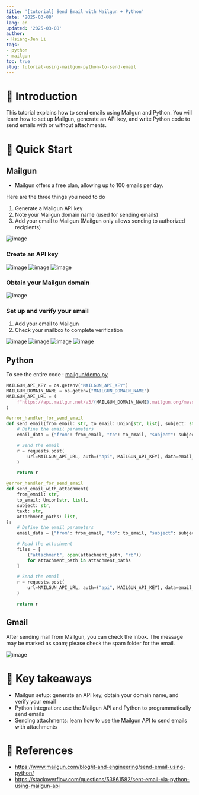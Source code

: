```yaml
---
title: '[tutorial] Send Email with Mailgun + Python'
date: '2025-03-08'
lang: en
updated: '2025-03-08'
author:
- Hsiang-Jen Li
tags:
- python
- mailgun
toc: true
slug: tutorial-using-mailgun-python-to-send-email
---
```


# 📌 Introduction

This tutorial explains how to send emails using Mailgun and Python. You will learn how to set up Mailgun, generate an API key, and write Python code to send emails with or without attachments.

<!-- more -->

# 🚀 Quick Start

## Mailgun
- Mailgun offers a free plan, allowing up to 100 emails per day.

Here are the three things you need to do
1. Generate a Mailgun API key
1. Note your Mailgun domain name (used for sending emails)
1. Add your email to Mailgun (Mailgun only allows sending to authorized recipients)

![image](https://hackmd.io/_uploads/Hk6SuIujkg.png)
<!-- ![image](https://hackmd.io/_uploads/HkFMY8_syx.png) -->

### Create an API key

![image](https://hackmd.io/_uploads/ByhJkmFj1g.png)
![image](https://hackmd.io/_uploads/ry8XkmFikl.png)
![image](https://hackmd.io/_uploads/BJOHy7Fjkg.png)

### Obtain your Mailgun domain

![image](https://hackmd.io/_uploads/SkoMbQtsyg.png)

### Set up and verify your email

1. Add your email to Mailgun
1. Check your mailbox to complete verification

![image](https://hackmd.io/_uploads/S14QdQtoke.png)
![image](https://hackmd.io/_uploads/HkU8_Qtj1g.png)
![image](https://hackmd.io/_uploads/Sko__7tjkg.png)
![image](https://hackmd.io/_uploads/Hkggi7Kikx.png)

## Python

To see the entire code : [mailgun/demo.py](https://github.com/hsiangjenli/tiny-colab/blob/f62b74143bc029935914b28652b314bfa9512e5d/mailgun/demo.py)

```python
MAILGUN_API_KEY = os.getenv("MAILGUN_API_KEY")
MAILGUN_DOMAIN_NAME = os.getenv("MAILGUN_DOMAIN_NAME")
MAILGUN_API_URL = (
    f"https://api.mailgun.net/v3/{MAILGUN_DOMAIN_NAME}.mailgun.org/messages"
)
```

```python
@error_handler_for_send_email
def send_email(from_email: str, to_email: Union[str, list], subject: str, text: str):
    # Define the email parameters
    email_data = {"from": from_email, "to": to_email, "subject": subject, "text": text}

    # Send the email
    r = requests.post(
        url=MAILGUN_API_URL, auth=("api", MAILGUN_API_KEY), data=email_data
    )

    return r
```

```python
@error_handler_for_send_email
def send_email_with_attachment(
    from_email: str,
    to_email: Union[str, list],
    subject: str,
    text: str,
    attachment_paths: list,
):
    # Define the email parameters
    email_data = {"from": from_email, "to": to_email, "subject": subject, "text": text}

    # Read the attachment
    files = [
        ("attachment", open(attachment_path, "rb"))
        for attachment_path in attachment_paths
    ]

    # Send the email
    r = requests.post(
        url=MAILGUN_API_URL, auth=("api", MAILGUN_API_KEY), data=email_data, files=files
    )

    return r
```

## Gmail
After sending mail from Mailgun, you can check the inbox. The message may be marked as spam; please check the spam folder for the email.

![image](https://hackmd.io/_uploads/BJtOYQtoyl.png)

# 🔁 Key takeaways
- Mailgun setup: generate an API key, obtain your domain name, and verify your email
- Python integration: use the Mailgun API and Python to programmatically send emails
- Sending attachments: learn how to use the Mailgun API to send emails with attachments

# 🔗 References
- https://www.mailgun.com/blog/it-and-engineering/send-email-using-python/
- https://stackoverflow.com/questions/53861582/sent-email-via-python-using-mailgun-api
